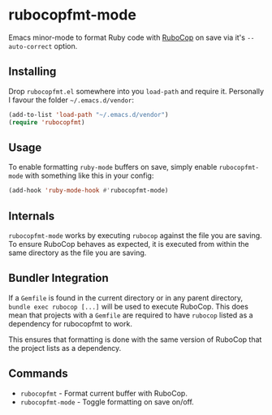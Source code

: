 # rubocopfmt-mode

Emacs minor-mode to format Ruby code with [RuboCop][] on save via it's
`--auto-correct` option.

## Installing

Drop `rubocopfmt.el` somewhere into you `load-path` and require it. Personally I
favour the folder `~/.emacs.d/vendor`:

```lisp
(add-to-list 'load-path "~/.emacs.d/vendor")
(require 'rubocopfmt)
```

## Usage

To enable formatting `ruby-mode` buffers on save, simply enable
`rubocopfmt-mode` with something like this in your config:

```lisp
(add-hook 'ruby-mode-hook #'rubocopfmt-mode)
```

## Internals

`rubocopfmt-mode` works by executing `rubocop` against the file you are
saving. To ensure RuboCop behaves as expected, it is executed from within the
same directory as the file you are saving.

## Bundler Integration

If a `Gemfile` is found in the current directory or in any parent directory,
`bundle exec rubocop [...]` will be used to execute RuboCop. This does mean that
projects with a `Gemfile` are required to have `rubocop` listed as a dependency
for rubocopfmt to work.

This ensures that formatting is done with the same version of RuboCop that the
project lists as a dependency.

## Commands

- `rubocopfmt` - Format current buffer with RuboCop.
- `rubocopfmt-mode` - Toggle formatting on save on/off.

[rubocop]: https://github.com/bbatsov/rubocop
[go-mode]: https://github.com/dominikh/go-mode.el
